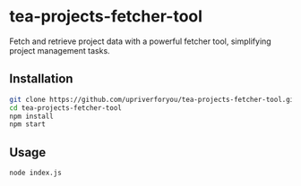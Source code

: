 # tea-projects-fetcher-tool

Fetch and retrieve project data with a powerful fetcher tool, simplifying project management tasks.

## Installation

```bash
git clone https://github.com/upriverforyou/tea-projects-fetcher-tool.git
cd tea-projects-fetcher-tool
npm install
npm start
```

## Usage
```bash
node index.js
```

